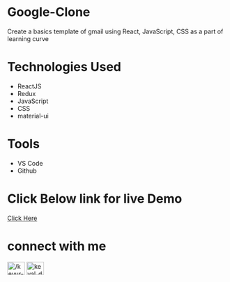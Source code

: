 # Google-Clone
Create a basics template of gmail using React, JavaScript, CSS  as a part of learning curve

# Technologies Used
* ReactJS
*  Redux
* JavaScript
* CSS
* material-ui

# Tools 
* VS Code
* Github

<!-- # Demo Photos -->







 

# Click Below link for live Demo
 <a href = "https://gmailtemplate.vercel.app/">     Click Here  </a>






# connect with me





<!-- <h3 align="left">Connect with me:</h3> -->
<p align="left" margin="10px">
<a href="https://linkedin.com/in//keyur-diwan-889a59189" target="blank"><img align="center" src="https://raw.githubusercontent.com/rahuldkjain/github-profile-readme-generator/master/src/images/icons/Social/linked-in-alt.svg" alt="/keyur-diwan-889a59189" height="30" width="40" /></a>
<a href="https://twitter.com/keval_diwan" target="blank"><img align="center" src="https://raw.githubusercontent.com/rahuldkjain/github-profile-readme-generator/master/src/images/icons/Social/twitter.svg" alt="keval_diwan" height="30" width="40" /></a>


</p>


